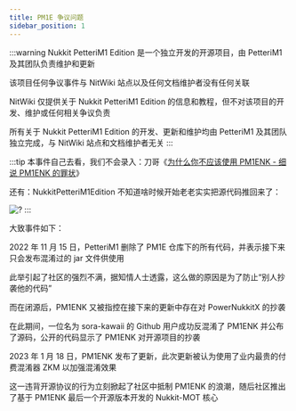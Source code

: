 ```yaml
---
title: PM1E 争议问题
sidebar_position: 1
---
```


:::warning
Nukkit PetteriM1 Edition 是一个独立开发的开源项目，由 PetteriM1 及其团队负责维护和更新

该项目任何争议事件与 NitWiki 站点以及任何文档维护者没有任何关联

NitWiki 仅提供关于 Nukkit PetteriM1 Edition 的信息和教程，但不对该项目的开发、维护或任何相关争议负责

所有关于 Nukkit PetteriM1 Edition 的开发、更新和维护均由 PetteriM1 及其团队独立完成，与 NitWiki 站点和文档维护者无关
:::

:::tip
本事件自己去看，我们不会录入：刀哥《[为什么你不应该使用 PM1ENK - 细说 PM1ENK 的罪状](https://www.minebbs.com/threads/pm1enk-pm1enk.16912/)》

还有：NukkitPetteriM1Edition 不知道啥时候开始老老实实把源代码推回来了：

![?](./zhengyi.png)
:::

大致事件如下：

2022 年 11 月 15 日，PetteriM1 删除了 PM1E 仓库下的所有代码，并表示接下来只会发布混淆过的 jar 文件供使用

此举引起了社区的强烈不满，据知情人士透露，这么做的原因是为了防止“别人抄袭他的代码”

而在闭源后，PM1ENK 又被指控在接下来的更新中存在对 PowerNukkitX 的抄袭

在此期间，一位名为 sora-kawaii 的 Github 用户成功反混淆了 PM1ENK 并公布了源码，公开的代码显示了 PM1ENK 对开源项目的抄袭

2023 年 1 月 18 日，PM1ENK 发布了更新，此次更新被认为使用了业内最贵的付费混淆器 ZKM 以加强混淆效果

这一违背开源协议的行为立刻掀起了社区中抵制 PM1ENK 的浪潮，随后社区推出了基于 PM1ENK 最后一个开源版本开发的 Nukkit-MOT 核心
